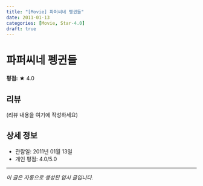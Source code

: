 ```yaml
---
title: "[Movie] 파퍼씨네 펭귄들"
date: 2011-01-13
categories: [Movie, Star-4.0]
draft: true
---
```


# 파퍼씨네 펭귄들

**평점:** ★ 4.0

## 리뷰

(리뷰 내용을 여기에 작성하세요)

## 상세 정보

- 관람일: 2011년 01월 13일
- 개인 평점: 4.0/5.0

---

*이 글은 자동으로 생성된 임시 글입니다.*
